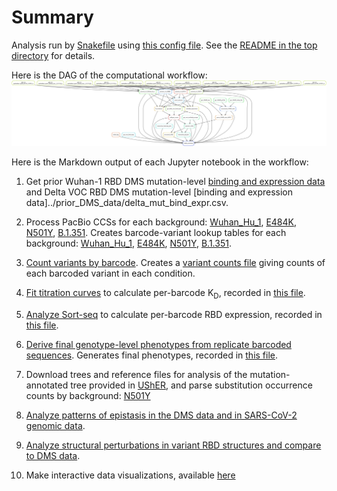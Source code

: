 # Summary

Analysis run by [Snakefile](../../Snakefile)
using [this config file](../../config.yaml).
See the [README in the top directory](../../README.md)
for details.

Here is the DAG of the computational workflow:
![dag.svg](dag.svg)

Here is the Markdown output of each Jupyter notebook in the
workflow:

1. Get prior Wuhan-1 RBD DMS mutation-level [binding and expression data](../prior_DMS_data/mutant_ACE2binding_expression.csv) and Delta VOC RBD DMS mutation-level [binding and expression data]../prior_DMS_data/delta_mut_bind_expr.csv.

2. Process PacBio CCSs for each background: [Wuhan_Hu_1](process_ccs_Wuhan_Hu_1.md), [E484K](process_ccs_E484K.md), [N501Y](process_ccs_N501Y.md), [B.1.351](process_ccs_B1351.md). Creates barcode-variant lookup tables for each background: [Wuhan_Hu_1](../variants/codon_variant_table_Wuhan_Hu_1.csv), [E484K](../variants/codon_variant_table_E484K.csv), [N501Y](../variants/codon_variant_table_N501Y.csv), [B.1.351](../variants/codon_variant_table_B1351.csv).

3. [Count variants by barcode](count_variants.md).
   Creates a [variant counts file](../counts/variant_counts.csv)
   giving counts of each barcoded variant in each condition.

4. [Fit titration curves](compute_binding_Kd.md) to calculate per-barcode K<sub>D</sub>, recorded in [this file](../binding_Kd/bc_binding.csv).

5. [Analyze Sort-seq](compute_expression_meanF.md) to calculate per-barcode RBD expression, recorded in [this file](../expression_meanF/bc_expression.csv).

6. [Derive final genotype-level phenotypes from replicate barcoded sequences](collapse_scores.md).
   Generates final phenotypes, recorded in [this file](../final_variant_scores/final_variant_scores.csv).

7. Download trees and reference files for analysis of the mutation-annotated tree provided in [UShER](https://github.com/yatisht/usher), and parse substitution occurrence counts by background: [N501Y](../UShER_SARS-CoV-2/parsed_subs_N501Y.csv)

8. [Analyze patterns of epistasis in the DMS data and in SARS-CoV-2 genomic data](epistatic_shifts.md).

9. [Analyze structural perturbations in variant RBD structures and compare to DMS data](structural_shifts.md).

10. Make interactive data visualizations, available [here](https://jbloomlab.github.io/SARS-CoV-2-RBD_DMS_variants/)